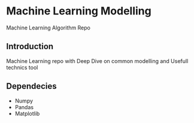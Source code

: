 # Machine Learning Modelling
Machine Learning Algorithm Repo 


## Introduction 

Machine Learning repo with Deep Dive on common modelling and Usefull technics tool


## Dependecies 

- Numpy 
- Pandas 
- Matplotlib
